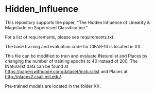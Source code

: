 # Hidden_Influence
This repository supports the paper, "The Hidden Influence of Linearity & Magnitude on Supervised Classification."

For a list of requirements, please see requirements.txt.

The base training and evaluation code for CIFAR-10 is located in XX. 

This file can be modified to train and evaluate INaturalist and Places by changing the number of training epochs to 40 instead of 200. The INaturalist data can be found at https://paperswithcode.com/dataset/inaturalist and Places at http://places2.csail.mit.edu/. 

Pre-trained models are located in the folder XX.
